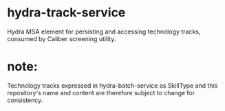 # hydra-track-service
Hydra MSA element for persisting and accessing technology tracks, consumed by Caliber screening utility. 
# note:
Technology tracks expressed in hydra-batch-service as SkillType and this repository's name and content are therefore subject to change for consistency. 

